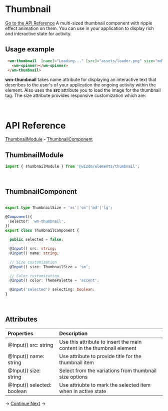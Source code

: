 <!-- toc: reference.json -->

# Thumbnail

[Go to the API Reference](#api-reference)
A multi-sized thumbnail component with ripple effect animation on them. You can use in your application to display rich and interactive state for activity. 


## Usage example
```html
 <wm-thumbnail  [name]="Loading..." [src]="assets/loader.png" size="md">
   <wm-spinner></wm-spinner>
 </wm-thumbnail>

```
**wm-thumbnail** takes name attribute for displaying an interactive text that describes to the user's of your application the ongoing activity within the element. Also uses the **src** attribute you to load the image for the thumbnail tag.
The size attribute provides responsive customization which are: 


&nbsp;

# API Reference
[ThumbnailModule](#thumbnailmodule) -  [ThumbnailComponent](#thumbnailcomponent)


## ThumbnailModule
```typescript
import { ThumbnailModule } from '@wizdm/elements/thumbnail';

```
&nbsp;

## ThumbnailComponent
```typescript

export type ThumbnailSize = 'xs'|'sm'|'md'|'lg';

@Component({
  selector: 'wm-thumbnail',
})
export class ThumbnailComponent {

  public selected = false;

  @Input() src: string;
  @Input() name: string;

  // Size customization 
  @Input() size: ThumbnailSize = 'sm';

  // Color customization 
  @Input() color: ThemePalette = 'accent';

  @Input('selected') selecting: boolean;
}

```
&nbsp;

## Attributes

| **Properties**             | **Description**                                                        |
| :------------------------- | :--------------------------------------------------------------------- |
| @Input() src: string       | Use this attribute to insert the main content in the thumbnail element |
| @Input() name: string      | Use attribute to provide title for the thumbnail item                  |
| @Input() size: string      | Select from the variations from thumbnail size options                 |
| @Input() selected: boolean | Use attriubte to mark the selected item when in active state           |



->
[Continue Next](docs/toc?go=next) 
->  

  
